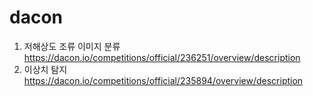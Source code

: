 # dacon

1. 저해상도 조류 이미지 분류
   https://dacon.io/competitions/official/236251/overview/description
2. 이상치 탐지
   https://dacon.io/competitions/official/235894/overview/description

